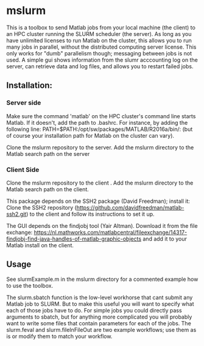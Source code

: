 # mslurm

This is a toolbox to send Matlab jobs from your local machine (the client) to an HPC cluster running the SLURM scheduler (the server). As long as you have unlimited licenses to run Matlab on the cluster, this allows you to run many jobs in parallel, without the distributed computing server license. This only works for "dumb" parallelism though; messaging between jobs is not used. A simple gui shows information from the slumr acccounting log on the server, can retrieve data and log files, and allows you to restart failed jobs.


## Installation:

### Server side
Make sure the command 'matlab' on the HPC cluster's command line starts Matlab. If it doesn't, add the path to  .bashrc. For instance, by adding the following line:
PATH=$PATH:/opt/sw/packages/MATLAB/R2016a/bin/: 
(but of course your installation path for Matlab on the cluster can vary).

Clone the mslurm repository to the server.
Add the mslurm directory to the Matlab search path on the server

### Client Side
Clone the mslurm repository to the client .
Add the mslurm directory to the Matlab search path on the client.

This package depends on the SSH2 package (David Freedman); install it:
Clone the SSH2 repository (https://github.com/davidfreedman/matlab-ssh2.git) to the client and follow its instructions to set it up. 

The GUI depends on the findjobj tool (Yair Altman). Download it from the file exchange:
https://nl.mathworks.com/matlabcentral/fileexchange/14317-findjobj-find-java-handles-of-matlab-graphic-objects
and add it to your Matlab install on the client. 

## Usage
See slurmExample.m in the mslurm directory for a commented example how to use the toolbox.

The slurm.sbatch function is the low-level workhorse that cant submit any Matlab job to SLURM. But to make this useful you will want to specify what each of those jobs have to do. For simple jobs you could directly pass arguments to sbatch, but for anything more complicated you will probably want to write some files that contain parameters for each of the jobs. The slurm.feval and slurm.fileInFileOut are two example workflows; use them as is or modify them to match your workflow.

